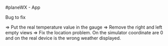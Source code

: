 #planeWX - App

Bug to fix

=> Put the real temperature value in the gauge
=> Remove the right and left empty views
=> Fix the location problem. On the simulator coordinate are 0 and on the real device is the wrong weather displayed.
